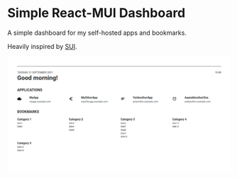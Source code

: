 # Simple React-MUI Dashboard

A simple dashboard for my self-hosted apps and bookmarks.

Heavily inspired by [SUI](https://github.com/jeroenpardon/sui).

![screenshot](./screenshot.png)

